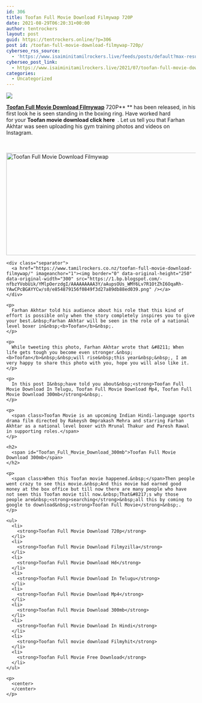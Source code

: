 ```yaml
---
id: 306
title: Toofan Full Movie Download Filmywap 720P
date: 2021-08-29T06:20:31+00:00
author: tentrockers
layout: post
guid: https://tentrockers.online/?p=306
post id: /toofan-full-movie-download-filmywap-720p/
cyberseo_rss_source:
  - 'https://www.isaiminitamilrockers.live/feeds/posts/default?max-results=150&start-index=1'
cyberseo_post_link:
  - https://www.isaiminitamilrockers.live/2021/07/toofan-full-movie-download-filmywap-720p.html
categories:
  - Uncategorized
---
```

<div class="media_block">
  <img src="https://1.bp.blogspot.com/-_8lsnMCJtLs/YPD15H2ihjI/AAAAAAAABCI/GZhD6Ponml8Jquy9SMOxW1mSRBsYY3zlwCLcBGAsYHQ/s72-w520-h273-c/TOOFAAN%2BMOVIE.JPG" class="media_thumbnail" />
</div>

<meta content="Toofan Full Movie Download Filmywap 720P &nbsp; &nbsp;has been released, in his first look he is seen standing in the boxing ring. Have&nbsp;worked hard f..." name="twitter:description" />

  


<center>
</center>

**[Toofan Full Movie Download Filmywap](https://www.tamilrockers.co.nz/toofan-full-movie-download-filmywap/)** 720P**&nbsp;**&nbsp;has been released, in his first look he is seen standing in the boxing ring. Have&nbsp;worked hard for&nbsp;your&nbsp;**Toofan movie download click here&nbsp;**&nbsp;. Let us tell you that Farhan Akhtar was seen uploading his gym training photos and videos on Instagram.

<div>
  &nbsp;</p> 
  
  <div class="separator">
    <a href="https://1.bp.blogspot.com/-_8lsnMCJtLs/YPD15H2ihjI/AAAAAAAABCI/GZhD6Ponml8Jquy9SMOxW1mSRBsYY3zlwCLcBGAsYHQ/s839/TOOFAAN%2BMOVIE.JPG" imageanchor="1"><img loading="lazy" alt="Toofan Full Movie Download Filmywap" border="0" data-original-height="421" data-original-width="839" height="273" src="https://1.bp.blogspot.com/-_8lsnMCJtLs/YPD15H2ihjI/AAAAAAAABCI/GZhD6Ponml8Jquy9SMOxW1mSRBsYY3zlwCLcBGAsYHQ/w520-h273/TOOFAAN%2BMOVIE.JPG" width="520" /></a>
  </div>
  
  <p>
    </div> 
    
    <div class="separator">
      <a href="https://www.tamilrockers.co.nz/toofan-full-movie-download-filmywap/" imageanchor="1"><img border="0" data-original-height="250" data-original-width="300" src="https://1.bp.blogspot.com/-nfbzYVobUik/YMlpOerzdgI/AAAAAAAAA3Y/aAupsOUs_WMY6Lv7R1OtZhI6OqaRh-YAwCPcBGAYYCw/s0/e854879156f0849f3d27a89db88ed039.png" /></a>
    </div>
    
    <p>
      Farhan Akhtar told his audience about his role that this kind of effort is possible only when the story completely inspires you to give your best.&nbsp;Farhan Akhtar will be seen in the role of a national level boxer in&nbsp;<b>Toofan</b>&nbsp;.
    </p>
    
    <p>
      While tweeting this photo, Farhan Akhtar wrote that &#8211; When life gets tough you become even stronger.&nbsp;<b>Toofan</b>&nbsp;&nbsp;will rise&nbsp;this year&nbsp;&nbsp;, I am very happy to share this photo with you, hope you will also like it.
    </p>
    
    <p>
      In this post I&nbsp;have told you about&nbsp;<strong>Toofan Full Movie Download In Telugu, Toofan Full Movie Download Mp4, Toofan Full Movie Download 300mb</strong>&nbsp;.
    </p>
    
    <p>
      <span class>Toofan Movie is an upcoming Indian Hindi-language sports drama film directed by Rakeysh Omprakash Mehra and starring Farhan Akhtar as a national level boxer with Mrunal Thakur and Paresh Rawal in supporting roles.</span>
    </p>
    
    <h2>
      <span id="Toofan_Full_Movie_Download_300mb">Toofan Full Movie Download 300mb</span>
    </h2>
    
    <p>
      <span class>When this Toofan movie happened.&nbsp;</span>Then people went crazy to see this movie.&nbsp;And this movie had earned good money at the box office but till now there are many people who have not seen this Toofan movie till now.&nbsp;That&#8217;s why those people are&nbsp;<strong>searching</strong>&nbsp;all this by coming to google to download&nbsp;<strong>Toofan Full Movie</strong>&nbsp;.
    </p>
    
    <ul>
      <li>
        <strong>Toofan Full Movie Download 720p</strong>
      </li>
      <li>
        <strong>Toofan Full Movie Download Filmyzilla</strong>
      </li>
      <li>
        <strong>Toofan Full Movie Download Hd</strong>
      </li>
      <li>
        <strong>Toofan Full Movie Download In Telugu</strong>
      </li>
      <li>
        <strong>Toofan Full Movie Download Mp4</strong>
      </li>
      <li>
        <strong>Toofan Full Movie Download 300mb</strong>
      </li>
      <li>
        <strong>Toofan Full Movie Download In Hindi</strong>
      </li>
      <li>
        <strong>Toofan full movie download Filmyhit</strong>
      </li>
      <li>
        <strong>Toofan Full Movie Free Download</strong>
      </li>
    </ul>
    
    <p>
      <center>
      </center>
    </p>